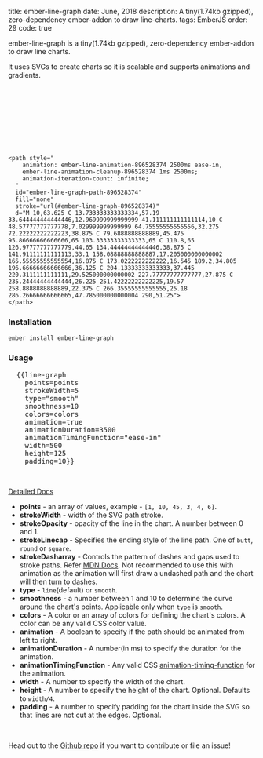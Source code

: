 title: ember-line-graph
date: June, 2018
description: A tiny(1.74kb gzipped), zero-dependency ember-addon to draw line-charts.
tags: EmberJS
order: 29
code: true

ember-line-graph is a tiny(1.74kb gzipped), zero-dependency ember-addon to draw line charts.

It uses SVGs to create charts so it is scalable and supports animations and gradients.

<div>
  <svg width="100%" height="25%" stroke-width="2" style="padding: " viewBox="0 0 300 75">
    <defs>
      <linearGradient id="ember-line-graph-896528374" x1="0%" y1="0%" x2="0%" y2="100%">
          <stop offset="0" stop-color="#EB6B9D"></stop>
          <stop offset="1" stop-color="#EE8C68"></stop>
      </linearGradient>
    </defs>

    <path style="
        animation: ember-line-animation-896528374 2500ms ease-in,
        ember-line-animation-cleanup-896528374 1ms 2500ms;
        animation-iteration-count: infinite;
      "
      id="ember-line-graph-path-896528374"
      fill="none"
      stroke="url(#ember-line-graph-896528374)"
      d="M 10,63.625 C 13.733333333333334,57.19 33.644444444444446,12.969999999999999 41.111111111111114,10 C 48.57777777777778,7.029999999999999 64.75555555555556,32.275 72.22222222222223,38.875 C 79.6888888888889,45.475 95.86666666666666,65 103.33333333333333,65 C 110.8,65 126.97777777777779,44.65 134.44444444444446,38.875 C 141.91111111111113,33.1 158.08888888888887,17.205000000000002 165.55555555555554,16.875 C 173.0222222222222,16.545 189.2,34.805 196.66666666666666,36.125 C 204.13333333333333,37.445 220.3111111111111,29.525000000000002 227.77777777777777,27.875 C 235.24444444444444,26.225 251.42222222222225,19.57 258.8888888888889,22.375 C 266.35555555555555,25.18 286.26666666666665,47.785000000000004 290,51.25">
    </path>
  </svg>

  <style>
    @keyframes ember-line-animation-896528374 {
      0% {
        stroke-dasharray: 370.5884704589844;
        stroke-dashoffset: 370.5884704589844;
      }
      100% {
        stroke-dasharray: 370.5884704589844;
        stroke-dashoffset: 0;
      }
      100% {
        stroke-dashoffset: '';
        stroke-dasharray: '';
      }
    }

    @keyframes ember-line-animation-cleanup-896528374 {
      to {
        stroke-dasharray: '';
        stroke-dashoffset: '';
      }
    }
  </style>
</div>

### Installation

`ember install ember-line-graph`

### Usage

<pre>
  {{line-graph
    points=points
    strokeWidth=5
    type="smooth"
    smoothness=10
    colors=colors
    animation=true
    animationDuration=3500
    animationTimingFunction="ease-in"
    width=500
    height=125
    padding=10}}
</pre>

<br>

[Detailed Docs](https://astronomersiva.github.io/ember-line-graph/)

* **points** - an array of values, example - `[1, 10, 45, 3, 4, 6]`.
* **strokeWidth** - width of the SVG path stroke.
* **strokeOpacity** - opacity of the line in the chart. A number between 0 and 1.
* **strokeLinecap** - Specifies the ending style of the line path. One of `butt`, `round` or `square`.
* **strokeDasharray** - Controls the pattern of dashes and gaps used to stroke paths. Refer [MDN Docs](https://developer.mozilla.org/en-US/docs/Web/SVG/Attribute/stroke-dasharray). Not recommended to use this with animation as the animation will first draw a undashed path and the chart will then turn to dashes.
* **type** - `line`(default) or `smooth`.
* **smoothness** - a number between 1 and 10 to determine the curve around the chart's points. Applicable only when `type` is `smooth`.
* **colors** - A color or an array of colors for defining the chart's colors. A color can be any valid CSS color value.
* **animation** - A boolean to specify if the path should be animated from left to right.
* **animationDuration** - A number(in ms) to specify the duration for the animation.
* **animationTimingFunction** - Any valid CSS [animation-timing-function](https://developer.mozilla.org/en-US/docs/Web/CSS/animation-timing-function) for the animation.
* **width** - A number to specify the width of the chart.
* **height** - A number to specify the height of the chart. Optional. Defaults to `width/4`.
* **padding** - A number to specify padding for the chart inside the SVG so that lines are not cut at the edges. Optional.

<br>

Head out to the [Github repo](https://github.com/astronomersiva/ember-line-graph/) if you want to contribute or file an issue!
